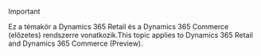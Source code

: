 > [!IMPORTANT]
> <span data-ttu-id="8de18-101">Ez a témakör a Dynamics 365 Retail és a Dynamics 365 Commerce (előzetes) rendszerre vonatkozik.</span><span class="sxs-lookup"><span data-stu-id="8de18-101">This topic applies to Dynamics 365 Retail and Dynamics 365 Commerce (Preview).</span></span>
